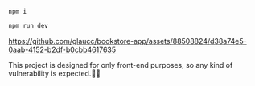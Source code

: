 
```bash
npm i

npm run dev

```


https://github.com/glaucc/bookstore-app/assets/88508824/d38a74e5-0aab-4152-b2df-b0cbb4617635


This project is designed for only front-end purposes, so any kind of vulnerability is expected.🤷‍♀️

